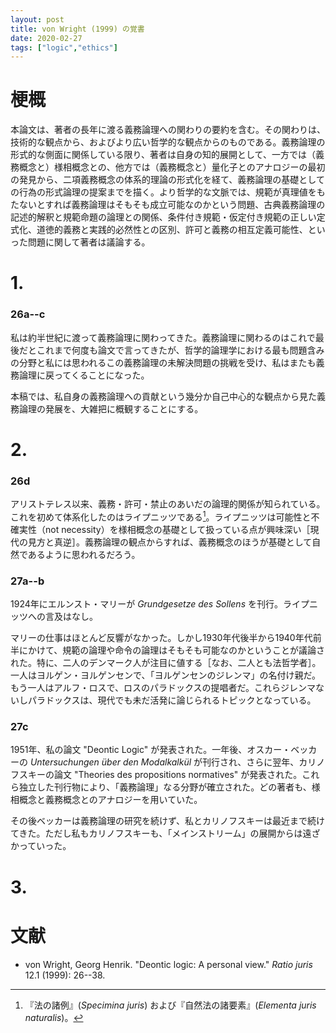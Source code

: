 ```yaml
---
layout: post
title: von Wright (1999) の覚書
date: 2020-02-27
tags: ["logic","ethics"]
---
```


# 梗概
本論文は、著者の長年に渡る義務論理への関わりの要約を含む。その関わりは、技術的な観点から、およびより広い哲学的な観点からのものである。義務論理の形式的な側面に関係している限り、著者は自身の知的展開として、一方では（義務概念と）様相概念との、他方では（義務概念と）量化子とのアナロジーの最初の発見から、二項義務概念の体系的理論の形式化を経て、義務論理の基礎としての行為の形式論理の提案までを描く。より哲学的な文脈では、規範が真理値をもたないとすれば義務論理はそもそも成立可能なのかという問題、古典義務論理の記述的解釈と規範命題の論理との関係、条件付き規範・仮定付き規範の正しい定式化、道徳的義務と実践的必然性との区別、許可と義務の相互定義可能性、といった問題に関して著者は議論する。

# 1.
### 26a--c
私は約半世紀に渡って義務論理に関わってきた。義務論理に関わるのはこれで最後だとこれまで何度も論文で言ってきたが、哲学的論理学における最も問題含みの分野と私には思われるこの義務論理の未解決問題の挑戦を受け、私はまたも義務論理に戻ってくることになった。

本稿では、私自身の義務論理への貢献という幾分か自己中心的な観点から見た義務論理の発展を、大雑把に概観することにする。

# 2.
### 26d
アリストテレス以来、義務・許可・禁止のあいだの論理的関係が知られている。これを初めて体系化したのはライプニッツである[^1]。ライプニッツは可能性と不確実性（not necessity）を様相概念の基礎として扱っている点が興味深い［現代の見方と真逆］。義務論理の観点からすれば、義務概念のほうが基礎として自然であるように思われるだろう。

[^1]: 『法の諸例』(*Specimina juris*) および『自然法の諸要素』(*Elementa juris naturalis*)。

### 27a--b
1924年にエルンスト・マリーが *Grundgesetze des Sollens* を刊行。ライプニッツへの言及はなし。

マリーの仕事はほとんど反響がなかった。しかし1930年代後半から1940年代前半にかけて、規範の論理や命令の論理はそもそも可能なのかということが議論された。特に、二人のデンマーク人が注目に値する［なお、二人とも法哲学者］。一人はヨルゲン・ヨルゲンセンで、「ヨルゲンセンのジレンマ」の名付け親だ。もう一人はアルフ・ロスで、ロスのパラドックスの提唱者だ。これらジレンマないしパラドックスは、現代でも未だ活発に論じられるトピックとなっている。

### 27c
1951年、私の論文 "Deontic Logic" が発表された。一年後、オスカー・ベッカーの *Untersuchungen über den Modalkalkül* が刊行され、さらに翌年、カリノフスキーの論文 "Theories des propositions normatives" が発表された。これら独立した刊行物により、「義務論理」なる分野が確立された。どの著者も、様相概念と義務概念とのアナロジーを用いていた。

その後ベッカーは義務論理の研究を続けず、私とカリノフスキーは最近まで続けてきた。ただし私もカリノフスキーも、「メインストリーム」の展開からは遠ざかっていった。

# 3.



# 文献
- von Wright, Georg Henrik. "Deontic logic: A personal view." *Ratio juris* 12.1 (1999): 26--38.
